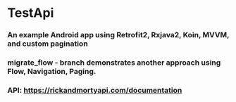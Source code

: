 # TestApi

### An example Android app using Retrofit2, Rxjava2, Koin, MVVM, and custom pagination

### migrate_flow - branch demonstrates another approach using Flow, Navigation, Paging.

### API: https://rickandmortyapi.com/documentation
